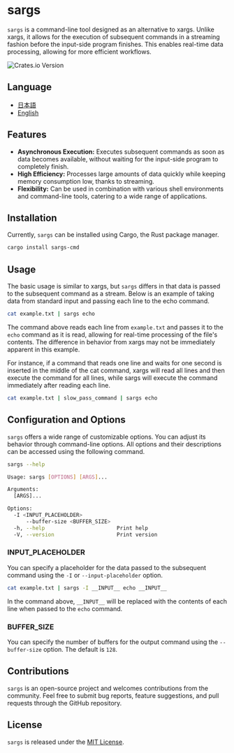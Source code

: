 # sargs

`sargs` is a command-line tool designed as an alternative to xargs. Unlike xargs, it allows for the execution of
subsequent commands in a streaming fashion before the input-side program finishes. This enables real-time data
processing, allowing for more efficient workflows.

![Crates.io Version](https://img.shields.io/crates/v/sargs-cmd)

## Language

- [日本語](README.ja.md)
- [English](README.md)

## Features

- **Asynchronous Execution:** Executes subsequent commands as soon as data becomes available, without waiting for the
  input-side program to completely finish.
- **High Efficiency:** Processes large amounts of data quickly while keeping memory consumption low, thanks to
  streaming.
- **Flexibility:** Can be used in combination with various shell environments and command-line tools, catering to a wide
  range of applications.

## Installation

Currently, `sargs` can be installed using Cargo, the Rust package manager.

```sh
cargo install sargs-cmd
```

## Usage

The basic usage is similar to xargs, but `sargs` differs in that data is passed to the subsequent command as a stream.
Below is an example of taking data from standard input and passing each line to the echo command.

```sh
cat example.txt | sargs echo
```

The command above reads each line from `example.txt` and passes it to the `echo` command as it is read, allowing for
real-time processing of the file's contents.
The difference in behavior from xargs may not be immediately apparent in this example.

For instance, if a command that reads one line and waits for one second is inserted in the middle of the cat command,
xargs will read all lines and then execute the command for all lines, while sargs will execute the command immediately
after reading each line.

```sh
cat example.txt | slow_pass_command | sargs echo
```

## Configuration and Options

`sargs` offers a wide range of customizable options. You can adjust its behavior through command-line options. All
options and their descriptions can be accessed using the following command.

```sh
sargs --help

Usage: sargs [OPTIONS] [ARGS]...

Arguments:
  [ARGS]...  

Options:
  -I <INPUT_PLACEHOLDER>           
      --buffer-size <BUFFER_SIZE>  
  -h, --help                       Print help
  -V, --version                    Print version
```

### INPUT_PLACEHOLDER

You can specify a placeholder for the data passed to the subsequent command using the `-I` or `--input-placeholder`
option.

```sh
cat example.txt | sargs -I __INPUT__ echo __INPUT__
```

In the command above, `__INPUT__` will be replaced with the contents of each line when passed to the `echo` command.

### BUFFER_SIZE

You can specify the number of buffers for the output command using the `--buffer-size` option. The default is `128`.

## Contributions

`sargs` is an open-source project and welcomes contributions from the community. Feel free to submit bug reports,
feature suggestions, and pull requests through the GitHub repository.

## License

`sargs` is released under the [MIT License](https://opensource.org/licenses/MIT). 